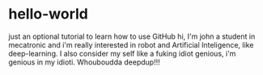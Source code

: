 # hello-world
just an optional tutorial to learn how to use GitHub
hi, I'm john a student in mecatronic and i'm really interested in robot and Artificial Inteligence, like deep-learning.
I also consider my self like a fuking idiot genious, i'm genious in my idioti. Whouboudda deepdup!!!
